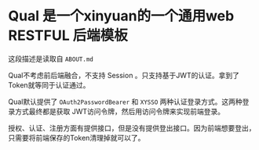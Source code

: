 # Qual 是一个xinyuan的一个通用web RESTFUL 后端模板

这段描述是读取自 `ABOUT.md`

Qual不考虑前后端融合，不支持 Session 。只支持基于JWT的认证。拿到了Token就等同于认证通过。

Qual默认提供了 `OAuth2PasswordBearer` 和 `XYSSO` 两种认证登录方式。这两种登录方式最终都是获取
JWT访问令牌，然后用访问令牌来实现前端登录。

授权、认证、注册方面有提供接口，但是没有提供登出接口。因为前端想要登出，只需要将前端保存的Token清理掉就可以了。

